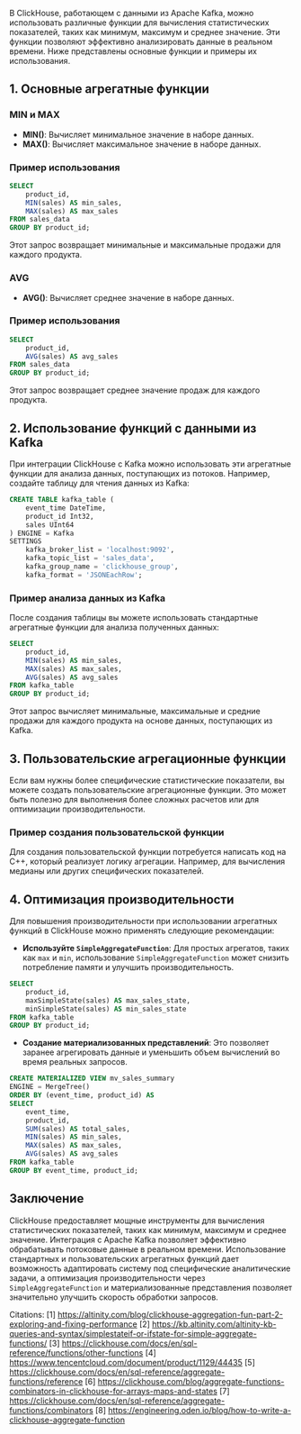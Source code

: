 В ClickHouse, работающем с данными из Apache Kafka, можно использовать различные функции для вычисления статистических показателей, таких как минимум, максимум и среднее значение. Эти функции позволяют эффективно анализировать данные в реальном времени. Ниже представлены основные функции и примеры их использования.

## 1. Основные агрегатные функции

### MIN и MAX

- **MIN()**: Вычисляет минимальное значение в наборе данных.
- **MAX()**: Вычисляет максимальное значение в наборе данных.

### Пример использования

```sql
SELECT 
    product_id,
    MIN(sales) AS min_sales,
    MAX(sales) AS max_sales
FROM sales_data
GROUP BY product_id;
```

Этот запрос возвращает минимальные и максимальные продажи для каждого продукта.

### AVG

- **AVG()**: Вычисляет среднее значение в наборе данных.

### Пример использования

```sql
SELECT 
    product_id,
    AVG(sales) AS avg_sales
FROM sales_data
GROUP BY product_id;
```

Этот запрос возвращает среднее значение продаж для каждого продукта.

## 2. Использование функций с данными из Kafka

При интеграции ClickHouse с Kafka можно использовать эти агрегатные функции для анализа данных, поступающих из потоков. Например, создайте таблицу для чтения данных из Kafka:

```sql
CREATE TABLE kafka_table (
    event_time DateTime,
    product_id Int32,
    sales UInt64
) ENGINE = Kafka 
SETTINGS 
    kafka_broker_list = 'localhost:9092',
    kafka_topic_list = 'sales_data',
    kafka_group_name = 'clickhouse_group',
    kafka_format = 'JSONEachRow';
```

### Пример анализа данных из Kafka

После создания таблицы вы можете использовать стандартные агрегатные функции для анализа полученных данных:

```sql
SELECT 
    product_id,
    MIN(sales) AS min_sales,
    MAX(sales) AS max_sales,
    AVG(sales) AS avg_sales
FROM kafka_table 
GROUP BY product_id;
```

Этот запрос вычисляет минимальные, максимальные и средние продажи для каждого продукта на основе данных, поступающих из Kafka.

## 3. Пользовательские агрегационные функции

Если вам нужны более специфические статистические показатели, вы можете создать пользовательские агрегационные функции. Это может быть полезно для выполнения более сложных расчетов или для оптимизации производительности.

### Пример создания пользовательской функции

Для создания пользовательской функции потребуется написать код на C++, который реализует логику агрегации. Например, для вычисления медианы или других специфических показателей.

## 4. Оптимизация производительности

Для повышения производительности при использовании агрегатных функций в ClickHouse можно применять следующие рекомендации:

- **Используйте `SimpleAggregateFunction`**: Для простых агрегатов, таких как `max` и `min`, использование `SimpleAggregateFunction` может снизить потребление памяти и улучшить производительность.
  
```sql
SELECT 
    product_id,
    maxSimpleState(sales) AS max_sales_state,
    minSimpleState(sales) AS min_sales_state
FROM kafka_table 
GROUP BY product_id;
```

- **Создание материализованных представлений**: Это позволяет заранее агрегировать данные и уменьшить объем вычислений во время реальных запросов.

```sql
CREATE MATERIALIZED VIEW mv_sales_summary 
ENGINE = MergeTree() 
ORDER BY (event_time, product_id) AS 
SELECT 
    event_time,
    product_id,
    SUM(sales) AS total_sales,
    MIN(sales) AS min_sales,
    MAX(sales) AS max_sales,
    AVG(sales) AS avg_sales
FROM kafka_table 
GROUP BY event_time, product_id;
```

## Заключение

ClickHouse предоставляет мощные инструменты для вычисления статистических показателей, таких как минимум, максимум и среднее значение. Интеграция с Apache Kafka позволяет эффективно обрабатывать потоковые данные в реальном времени. Использование стандартных и пользовательских агрегатных функций дает возможность адаптировать систему под специфические аналитические задачи, а оптимизация производительности через `SimpleAggregateFunction` и материализованные представления позволяет значительно улучшить скорость обработки запросов.

Citations:
[1] https://altinity.com/blog/clickhouse-aggregation-fun-part-2-exploring-and-fixing-performance
[2] https://kb.altinity.com/altinity-kb-queries-and-syntax/simplestateif-or-ifstate-for-simple-aggregate-functions/
[3] https://clickhouse.com/docs/en/sql-reference/functions/other-functions
[4] https://www.tencentcloud.com/document/product/1129/44435
[5] https://clickhouse.com/docs/en/sql-reference/aggregate-functions/reference
[6] https://clickhouse.com/blog/aggregate-functions-combinators-in-clickhouse-for-arrays-maps-and-states
[7] https://clickhouse.com/docs/en/sql-reference/aggregate-functions/combinators
[8] https://engineering.oden.io/blog/how-to-write-a-clickhouse-aggregate-function
